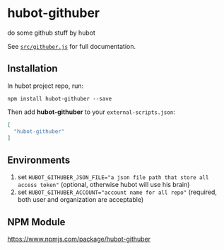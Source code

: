# hubot-githuber

do some github stuff by hubot

See [`src/githuber.js`](src/githuber.js) for full documentation.

## Installation

In hubot project repo, run:

`npm install hubot-githuber --save`

Then add **hubot-githuber** to your `external-scripts.json`:

```json
[
  "hubot-githuber"
]
```

## Environments

1. set `HUBOT_GITHUBER_JSON_FILE="a json file path that store all access token"` (optional, otherwise hubot will use his brain)
2. set `HUBOT_GITHUBER_ACCOUNT="account name for all repo"` (required, both user and organization are acceptable)

## NPM Module

https://www.npmjs.com/package/hubot-githuber
